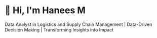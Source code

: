 # 👋 Hi, I'm Hanees M  
 Data Analyst in Logistics and Supply Chain Management | Data-Driven Decision Making | Transforming Insights into Impact 
